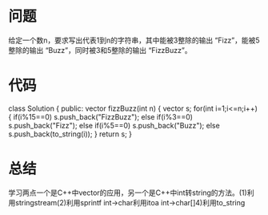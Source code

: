 # 问题 #
给定一个数n，要求写出代表1到n的字符串，其中能被3整除的输出 “Fizz”，能被5整除的输出 “Buzz”，同时被3和5整除的输出 “FizzBuzz”。
# 代码 #
class Solution {
public:
    vector<string> fizzBuzz(int n) {
        vector<string> s;
        for(int i=1;i<=n;i++)
           {
               if(i%15==0)
                s.push_back("FizzBuzz");
               else if(i%3==0)
                s.push_back("Fizz");
               else if(i%5==0)
                s.push_back("Buzz");
               else
                s.push_back(to_string(i));
           }
        return s;
    }
# 总结 #
学习两点一个是C++中vector的应用，另一个是C++中int转string的方法。(1)利用stringstream(2)利用sprintf int->char[](3)利用itoa int->char[]4)利用to_string 